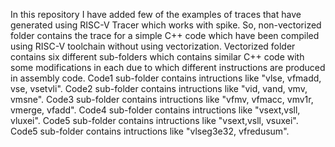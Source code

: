 In this repository I have added few of the examples of traces that have generated using RISC-V Tracer which works with spike.
So, non-vectorized folder contains the trace for a simple C++ code which have been compiled using RISC-V toolchain without using vectorization.
Vectorized folder contains six different sub-folders which contains similar C++ code with some modifications in each due to which different instructions are produced in assembly code.
Code1 sub-folder contains intructions like "vlse, vfmadd, vse, vsetvli".
Code2 sub-folder contains intructions like "vid, vand, vmv, vmsne".
Code3 sub-folder contains intructions like "vfmv, vfmacc, vmv1r, vmerge, vfadd".
Code4 sub-folder contains intructions like "vsext,vsll, vluxei".
Code5 sub-folder contains intructions like "vsext,vsll, vsuxei".
Code5 sub-folder contains intructions like "vlseg3e32, vfredusum".
